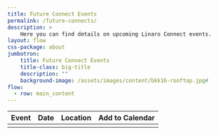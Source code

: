 ```yaml
---
title: Future Connect Events
permalink: /future-connects/
description: >
    Here you can find details on upcoming Linaro Connect events.
layout: flow
css-package: about
jumbotron:
    title: Future Connect Events
    title-class: big-title
    description: ""
    background-image: /assets/images/content/bkk16-rooftop.jpg#
flow:
  - row: main_content
---
```

<div class="col col-12" markdown="1">

| Event | Date | Location | Add to Calendar |
|-------|------|----------|-----------------|
|||||
</div>
